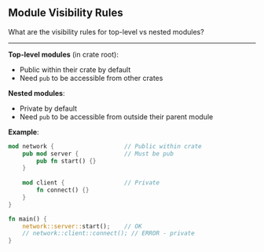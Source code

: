 ## Module Visibility Rules

What are the visibility rules for top-level vs nested modules?

---

**Top-level modules** (in crate root):
- Public within their crate by default
- Need `pub` to be accessible from other crates

**Nested modules**:
- Private by default
- Need `pub` to be accessible from outside their parent module

**Example**:
```rust
mod network {                    // Public within crate
    pub mod server {             // Must be pub
        pub fn start() {}
    }
    
    mod client {                 // Private
        fn connect() {}
    }
}

fn main() {
    network::server::start();    // OK
    // network::client::connect(); // ERROR - private
}
```

